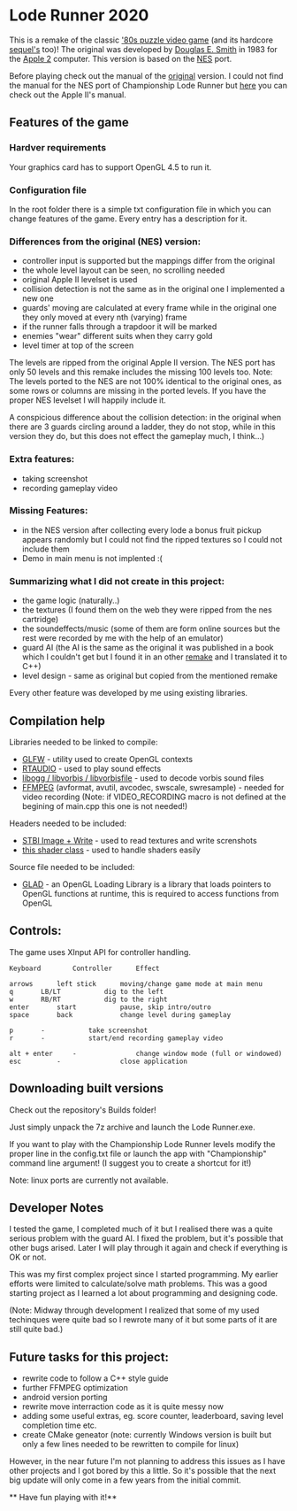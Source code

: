 # Lode Runner 2020

This is a remake of the classic ['80s puzzle video game](https://en.wikipedia.org/wiki/Lode_Runner) (and its hardcore [sequel's](https://en.wikipedia.org/wiki/Championship_Lode_Runner) too)!
The original was developed by [Douglas E. Smith](https://en.wikipedia.org/wiki/Douglas_E._Smith) in 1983 for the [Apple 2](https://en.wikipedia.org/wiki/Apple_II) computer. This version is based on the [NES](https://en.wikipedia.org/wiki/Nintendo_Entertainment_System) port.

Before playing check out the manual of the [original](https://www.gamesdatabase.org/Media/SYSTEM/Nintendo_NES//Manual/formated/Lode_Runner_-_1987_-_Br%C3%B8derbund_Software.pdf) version. I could not find the manual  for the NES port of Championship Lode Runner but [here](https://mocagh.org/broderbund/masksun-loderunner-loderunner-manual.pdf) you can check out the Apple II's manual.

## Features of the game
### Hardver requirements
Your graphics card has to support OpenGL 4.5 to run it.
### Configuration file
In the root folder there is a simple txt configuration file in which you can change features of the game. Every entry has a description for it.

### Differences from the original (NES) version:
- controller input is supported but the mappings differ from the original 
- the whole level layout can be seen, no scrolling needed
- original Apple II levelset is used
- collision detection is not the same as in the original one I implemented a new one 
- guards' moving are calculated at every frame while in the original one they only moved at every nth (varying) frame
- if the runner falls through a trapdoor it will be marked
- enemies "wear" different suits when they carry gold
- level timer at top of the screen

The levels are ripped from the original Apple II version. The NES port has only 50 levels and this remake includes the missing 100 levels too. Note: The levels ported to the NES are not 100% identical to the original ones, as some rows or columns are missing in the ported levels. If you have the proper NES levelset I will happily include it.

A conspicious difference about the collision detection: in the original when there are 3 guards circling around a ladder, they do not stop, while in this version they do, but this does not effect the gameplay much, I think...)

### Extra features:
- taking screenshot
- recording gameplay video

### Missing Features:
- in the NES version after collecting every lode a bonus fruit pickup appears randomly but I could not find the ripped textures so I could not include them
- Demo in main menu is not implented :(

### Summarizing what I did not create in this project:
- the game logic (naturally..)
- the textures (I found them on the web they were ripped from the nes cartridge)
- the soundeffects/music (some of them are form online sources but the rest were recorded by me with the help of an emulator)
- guard AI (the AI is the same as the original it was published in a book which I couldn't get but I found it in an other [remake](https://github.com/SimonHung/LodeRunner) and I translated it to C++)
- level design - same as original but copied from the mentioned remake

Every other feature was developed by me using existing libraries.


## Compilation help

Libraries needed to be linked to compile:
- [GLFW](https://www.glfw.org/) - utility used to create OpenGL contexts
- [RTAUDIO](https://www.music.mcgill.ca/~gary/rtaudio/) - used to play sound effects
- [libogg / libvorbis / libvorbisfile](https://xiph.org/downloads/) - used to decode vorbis sound files
- [FFMPEG](https://ffmpeg.org/) (avformat, avutil, avcodec, swscale, swresample) - needed for video recording
(Note: if VIDEO_RECORDING macro is not defined at the begining of main.cpp this one is not needed!)

Headers needed to be included:
- [STBI Image + Write](https://github.com/nothings/stb) - used to read textures and write screnshots
- [this shader class](https://learnopengl.com/code_viewer_gh.php?code=includes/learnopengl/shader.h) - used to handle shaders easily

Source file needed to be included:
- [GLAD](https://glad.dav1d.de/) - an OpenGL Loading Library is a library that loads pointers to OpenGL functions at runtime, this is required to access functions from OpenGL

## Controls:
The game uses XInput API for controller handling.

	Keyboard    	Controller	    Effect

	arrows		left stick	    moving/change game mode at main menu
	q		LB/LT		    dig to the left
	w		RB/RT		    dig to the right
	enter		start		    pause, skip intro/outro
	space		back		    change level during gameplay
	
	p		-		    take screenshot
	r		-		    start/end recording gameplay video
	
	alt + enter  	-   		    change window mode (full or windowed)
	esc  		-	    	    close application

## Downloading built versions

Check out the repository's Builds folder!

Just simply unpack the 7z archive and launch the Lode Runner.exe.

If you want to play with the Championship Lode Runner levels modify the proper line in the config.txt file or launch the app with "Championship" command line argument! (I suggest you to create a shortcut for it!)

Note: linux ports are currently not available.

## Developer Notes
I tested the game, I completed much of it but I realised there was a quite serious problem with the guard AI.
I fixed the problem, but it's possible that other bugs arised. Later I will play through it again and check if everything is OK or not.

This was my first complex project since I started programming. My earlier efforts were limited to calculate/solve math problems. This was a good starting project as I learned a lot about programming and designing code.

(Note: Midway through development I realized that some of my used techinques were quite bad so I rewrote many of it but some parts of it are still quite bad.)

## Future tasks for this project:
- rewrite code to follow a C++ style guide
- further FFMPEG optimization
- android version porting
- rewrite move interraction code as it is quite messy now
- adding some useful extras, eg. score counter, leaderboard, saving level completion time etc.
- create CMake geneator (note: currently Windows version is built but only a few lines needed to be rewritten to compile for linux)

However, in the near future I'm not planning to address this issues as I have other projects and I got bored by this a little. So it's possible that the next big update will only come in a few years from the initial commit.

** Have fun playing with it!**